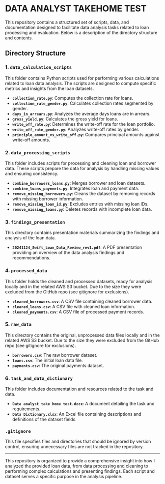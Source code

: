 # DATA ANALYST TAKEHOME TEST

This repository contains a structured set of scripts, data, and documentation designed to facilitate data analysis tasks related to loan processing and evaluation. Below is a description of the directory structure and contents.

## Directory Structure

### 1. `data_calculation_scripts`
This folder contains Python scripts used for performing various calculations related to loan data analysis. The scripts are designed to compute specific metrics and insights from the loan datasets.

- **`collection_rate.py`**: Computes the collection rate for loans.
- **`collection_rate_gender.py`**: Calculates collection rates segmented by gender.
- **`days_in_arrears.py`**: Analyzes the average days loans are in arrears.
- **`gross_yield.py`**: Calculates the gross yield for loans.
- **`write_off_rate.py`**: Determines the write-off rate for the loan portfolio.
- **`write_off_rate_gender.py`**: Analyzes write-off rates by gender.
- **`principle_amount_vs_write_off.py`**: Compares principal amounts against write-off amounts.

### 2. `data_processing_scripts`
This folder includes scripts for processing and cleaning loan and borrower data. These scripts prepare the data for analysis by handling missing values and ensuring consistency.

- **`combine_borrowers_loans.py`**: Merges borrower and loan datasets.
- **`combine_loans_payments.py`**: Integrates loan and payment data.
- **`remove_missing_borrowers.py`**: Cleans the dataset by removing records with missing borrower information.
- **`remove_missing_loan_id.py`**: Excludes entries with missing loan IDs.
- **`remove_missing_loans.py`**: Deletes records with incomplete loan data.

### 3. `findings_presentation`
This directory contains presentation materials summarizing the findings and analysis of the loan data.

- **`20241124_Swift_Loan_Data_Review_rev1.pdf`**: A PDF presentation providing an overview of the data analysis findings and recommendations.

### 4. `processed_data`
This folder holds the cleaned and processed datasets, ready for analysis locally and in the related AWS S3 bucket. Due to the size they were excluded from the GitHub repo (see gitignore for exclusions).

- **`cleaned_borrowers.csv`**: A CSV file containing cleaned borrower data.
- **`cleaned_loans.csv`**: A CSV file with cleaned loan information.
- **`cleaned_payments.csv`**: A CSV file of processed payment records.

### 5. `raw_data`
This directory contains the original, unprocessed data files locally and in the related AWS S3 bucket. Due to the size they were excluded from the GitHub repo (see gitignore for exclusions).

- **`borrowers.csv`**: The raw borrower dataset.
- **`loans.csv`**: The initial loan data file.
- **`payments.csv`**: The original payments dataset.

### 6. `task_and_data_dictionary`
This folder includes documentation and resources related to the task and data.

- **`Data analyst take home test.docx`**: A document detailing the task and requirements.
- **`Data Dictionary.xlsx`**: An Excel file containing descriptions and definitions of the dataset fields.

### `.gitignore`
This file specifies files and directories that should be ignored by version control, ensuring unnecessary files are not tracked in the repository.

---

This repository is organized to provide a comprehensive insight into how I analyzed the provided loan data, from data processing and cleaning to performing complex calculations and presenting findings. Each script and dataset serves a specific purpose in the analysis pipeline.